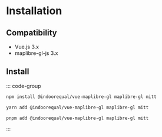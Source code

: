 # Installation

## Compatibility

- Vue.js 3.x
- maplibre-gl-js 3.x

## Install


::: code-group

```sh [npm]
npm install @indoorequal/vue-maplibre-gl maplibre-gl mitt
```

```sh [yarn]
yarn add @indoorequal/vue-maplibre-gl maplibre-gl mitt
```

```sh [pnpm]
pnpm add @indoorequal/vue-maplibre-gl maplibre-gl mitt
```

:::
